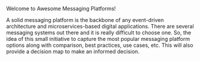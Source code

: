 Welcome to Awesome Messaging Platforms!

A solid messaging platform is the backbone of any event-driven architecture and microservices-based digital applications. There are several messaging systems out there and it is really difficult to choose one. So, the idea of this small initiative to capture the most popular messaging platform options along with comparison, best practices, use cases, etc. This will also provide a decision map to make an informed decision.
